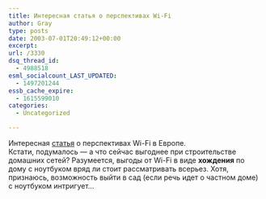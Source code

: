 ```yaml
---
title: Интересная статья о перспективах Wi-Fi
author: Gray
type: posts
date: 2003-07-01T20:49:12+00:00
excerpt:
url: /3330
dsq_thread_id:
  - 4988518
esml_socialcount_LAST_UPDATED:
  - 1497201244
essb_cache_expire:
  - 1615599010
categories:
  - Uncategorized

---
```








Интересная <a href="http://www.ibusiness.ru/marcet/tele/27624/" target="_blank">статья</a> о перспективах Wi-Fi в Европе.  
Кстати, подумалось &#8212; а что сейчас выгоднее при строительстве домашних сетей? Разумеется, выгоды от Wi-Fi в виде **хождения** по дому с ноутбуком вряд ли стоит рассматривать всерьез. Хотя, признаюсь, возможность выйти в сад (если речь идет о частном доме) с ноутбуком интригует&#8230;